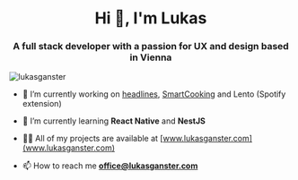 <h1 align="center">Hi 👋, I'm Lukas</h1>
<h3 align="center">A full stack developer with a passion for UX and design based in Vienna</h3>

<p align="left"> <img src="https://komarev.com/ghpvc/?username=lukasganster&label=Profile%20views&color=0e75b6&style=flat" alt="lukasganster" /> </p>

- 🔭 I’m currently working on [headlines](https://github.com/lukasganster/headlines), [SmartCooking](https://www.smartcooking.at) and Lento (Spotify extension)
- 🌱 I’m currently learning **React Native** and **NestJS**

- 👨‍💻 All of my projects are available at [www.lukasganster.com](www.lukasganster.com)

- 📫 How to reach me **office@lukasganster.com**
